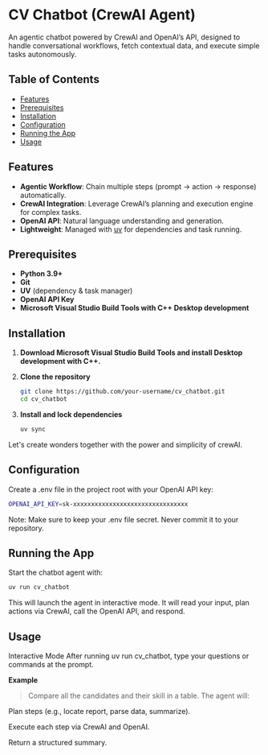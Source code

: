# CV Chatbot (CrewAI Agent)

An agentic chatbot powered by CrewAI and OpenAI’s API, designed to handle conversational workflows, fetch contextual data, and execute simple tasks autonomously.

## Table of Contents

- [Features](#features)  
- [Prerequisites](#prerequisites)  
- [Installation](#installation)  
- [Configuration](#configuration)  
- [Running the App](#running-the-app)  
- [Usage](#usage)  
## Features

- **Agentic Workflow**: Chain multiple steps (prompt → action → response) automatically.  
- **CrewAI Integration**: Leverage CrewAI’s planning and execution engine for complex tasks.  
- **OpenAI API**: Natural language understanding and generation.  
- **Lightweight**: Managed with [uv](https://github.com/indygreg/uv) for dependencies and task running.

## Prerequisites

- **Python 3.9+**  
- **Git**  
- **UV** (dependency & task manager)  
- **OpenAI API Key**  
- **Microsoft Visual Studio Build Tools with C++ Desktop development**
## Installation

1. **Download Microsoft Visual Studio Build Tools and install Desktop development with C++.**
   
2. **Clone the repository**  
   ```bash
   git clone https://github.com/your-username/cv_chatbot.git
   cd cv_chatbot
    ```

3. **Install and lock dependencies**

   ```bash
   uv sync 
   ```

Let's create wonders together with the power and simplicity of crewAI.

## Configuration
Create a .env file in the project root with your OpenAI API key:
```bash
OPENAI_API_KEY=sk-xxxxxxxxxxxxxxxxxxxxxxxxxxxxxxxx
```
Note: Make sure to keep your .env file secret. Never commit it to your repository.

## Running the App
Start the chatbot agent with:

```bash
uv run cv_chatbot
```
This will launch the agent in interactive mode. It will read your input, plan actions via CrewAI, call the OpenAI API, and respond.

## Usage
Interactive Mode
After running uv run cv_chatbot, type your questions or commands at the prompt.

**Example**

> Compare all the candidates and their skill in a table.
The agent will:

Plan steps (e.g., locate report, parse data, summarize).

Execute each step via CrewAI and OpenAI.

Return a structured summary.
